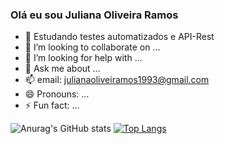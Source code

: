 ### Olá eu sou Juliana Oliveira Ramos



- 🌱 Estudando testes automatizados e API-Rest
- 👯 I’m looking to collaborate on ...
- 🤔 I’m looking for help with ...
- 💬 Ask me about ...
- 📫 email: julianaoliveiramos1993@gmail.com
- 😄 Pronouns: ...
- ⚡ Fun fact: ...

![Anurag's GitHub stats](https://github-readme-stats.vercel.app/api?username=Juliana-Oliveira-Ramos&show_icons=true&theme=radical)
[![Top Langs](https://github-readme-stats.vercel.app/api/top-langs/?username=Juliana-Oliveira-Ramos)](https://github.com/Juliana-Oliveira-Ramos/github-readme-stats)



